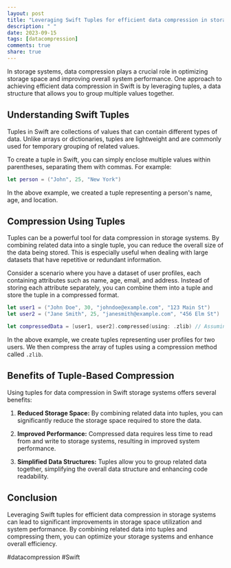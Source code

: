 ```yaml
---
layout: post
title: "Leveraging Swift Tuples for efficient data compression in storage systems."
description: " "
date: 2023-09-15
tags: [datacompression]
comments: true
share: true
---
```


In storage systems, data compression plays a crucial role in optimizing storage space and improving overall system performance. One approach to achieving efficient data compression in Swift is by leveraging tuples, a data structure that allows you to group multiple values together.

## Understanding Swift Tuples

Tuples in Swift are collections of values that can contain different types of data. Unlike arrays or dictionaries, tuples are lightweight and are commonly used for temporary grouping of related values.

To create a tuple in Swift, you can simply enclose multiple values within parentheses, separating them with commas. For example:

```swift
let person = ("John", 25, "New York")
```

In the above example, we created a tuple representing a person's name, age, and location.

## Compression Using Tuples

Tuples can be a powerful tool for data compression in storage systems. By combining related data into a single tuple, you can reduce the overall size of the data being stored. This is especially useful when dealing with large datasets that have repetitive or redundant information.

Consider a scenario where you have a dataset of user profiles, each containing attributes such as name, age, email, and address. Instead of storing each attribute separately, you can combine them into a tuple and store the tuple in a compressed format.

```swift
let user1 = ("John Doe", 30, "johndoe@example.com", "123 Main St")
let user2 = ("Jane Smith", 25, "janesmith@example.com", "456 Elm St")

let compressedData = [user1, user2].compressed(using: .zlib) // Assuming a compression method called compressed(using:)
```

In the above example, we create tuples representing user profiles for two users. We then compress the array of tuples using a compression method called `.zlib`.

## Benefits of Tuple-Based Compression

Using tuples for data compression in Swift storage systems offers several benefits:

1. **Reduced Storage Space:** By combining related data into tuples, you can significantly reduce the storage space required to store the data.

2. **Improved Performance:** Compressed data requires less time to read from and write to storage systems, resulting in improved system performance.

3. **Simplified Data Structures:** Tuples allow you to group related data together, simplifying the overall data structure and enhancing code readability.

## Conclusion

Leveraging Swift tuples for efficient data compression in storage systems can lead to significant improvements in storage space utilization and system performance. By combining related data into tuples and compressing them, you can optimize your storage systems and enhance overall efficiency.

#datacompression #Swift